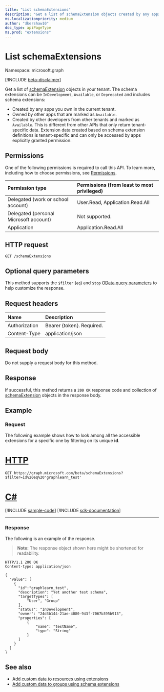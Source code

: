 ```yaml
---
title: "List schemaExtensions"
description: "Get a list of schemaExtension objects created by any apps you own in the current tenant (that can be "
ms.localizationpriority: medium
author: "dkershaw10"
doc_type: apiPageType
ms.prod: "extensions"
---
```


# List schemaExtensions

Namespace: microsoft.graph

[!INCLUDE [beta-disclaimer](../../includes/beta-disclaimer.md)]

Get a list of [schemaExtension](../resources/schemaextension.md) objects in your tenant. The schema extensions can be `InDevelopment`, `Available`, or `Deprecated` and includes schema extensions:
+ Created by any apps you own in the current tenant.
+ Owned by other apps that are marked as `Available`.
+ Created by other developers from other tenants and marked as `Available`. This is different from other APIs that only return tenant-specific data. Extension data created based on schema extension definitions is tenant-specific and can only be accessed by apps explicitly granted permission. 

## Permissions
One of the following permissions is required to call this API. To learn more, including how to choose permissions, see [Permissions](/graph/permissions-reference).


|Permission type      | Permissions (from least to most privileged)              |
|:--------------------|:---------------------------------------------------------|
|Delegated (work or school account) | User.Read, Application.Read.All   |
|Delegated (personal Microsoft account) | Not supported.    |
|Application | Application.Read.All  |

## HTTP request
<!-- { "blockType": "ignored" } -->
```http
GET /schemaExtensions
```
## Optional query parameters
This method supports the `$filter` (`eq`) and `$top` [OData query parameters](/graph/query-parameters) to help customize the response.

## Request headers
| Name      |Description|
|:----------|:----------|
| Authorization  | Bearer {token}. Required. |
| Content-Type   | application/json |

## Request body
Do not supply a request body for this method.

## Response

If successful, this method returns a `200 OK` response code and collection of [schemaExtension](../resources/schemaextension.md) objects in the response body.
## Example
### Request
The following example shows how to look among all the accessible extensions for a specific one by filtering on its unique **id**. 

# [HTTP](#tab/http)
<!-- {
  "blockType": "request",
  "name": "get_schemaextensions"
}-->
```msgraph-interactive
GET https://graph.microsoft.com/beta/schemaExtensions?$filter=id%20eq%20'graphlearn_test'
```

# [C#](#tab/csharp)
[!INCLUDE [sample-code](../includes/snippets/csharp/get-schemaextensions-csharp-snippets.md)]
[!INCLUDE [sdk-documentation](../includes/snippets/snippets-sdk-documentation-link.md)]

---

### Response
The following is an example of the response. 
>**Note:** The response object shown here might be shortened for readability.
<!-- {
  "blockType": "response",
  "truncated": true,
  "@odata.type": "microsoft.graph.schemaExtension",
  "isCollection": true
} -->
```http
HTTP/1.1 200 OK
Content-type: application/json

{
  "value": [
    {
      "id":"graphlearn_test",
      "description": "Yet another test schema",
      "targetTypes": [
          "User", "Group"
      ],
      "status": "InDevelopment",
      "owner": "24d3b144-21ae-4080-943f-7067b395b913",
      "properties": [
          {
              "name": "testName",
              "type": "String"
          }
      ]
    }
  ]
}
```

## See also

- [Add custom data to resources using extensions](/graph/extensibility-overview)
- [Add custom data to groups using schema extensions](/graph/extensibility-schema-groups)


<!-- uuid: 8fcb5dbc-d5aa-4681-8e31-b001d5168d79
2015-10-25 14:57:30 UTC -->
<!--
{
  "type": "#page.annotation",
  "description": "List schemaExtensions",
  "keywords": "",
  "section": "documentation",
  "tocPath": "",
  "suppressions": [
  ]
}
-->
